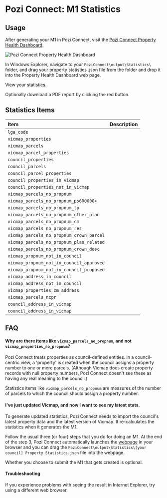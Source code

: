 # Pozi Connect: M1 Statistics

## Usage

After generating your M1 in Pozi Connect, visit the [Pozi Connect Property Health Dashboard](http://dashboard.pozi.com/property/).

![Pozi Connect Property Health Dashboard](http://i.imgur.com/kOlywWO.png)

In Windows Explorer, navigate to your `PoziConnect\output\Statistics\` folder, and drag your property statistics .json file from the folder and drop it into the Property Health Dashboard web page.

View your statistics.

Optionally download a PDF report by clicking the red button.

## Statistics Items

Item|Description
:--|:--
`lga_code`|
`vicmap_properties`|
`vicmap_parcels`|
`vicmap_parcel_properties`|
`council_properties`|
`council_parcels`|
`council_parcel_properties`|
`council_properties_in_vicmap`|
`council_properties_not_in_vicmap`|
`vicmap_parcels_no_propnum`|
`vicmap_parcels_no_propnum_ps600000+`|
`vicmap_parcels_no_propnum_tp`|
`vicmap_parcels_no_propnum_other_plan`|
`vicmap_parcels_no_propnum_cm`|
`vicmap_parcels_no_propnum_res`|
`vicmap_parcels_no_propnum_crown_parcel`|
`vicmap_parcels_no_propnum_plan_related`|
`vicmap_parcels_no_propnum_crown_desc`|
`vicmap_propnum_not_in_council`|
`vicmap_propnum_not_in_council_approved`|
`vicmap_propnum_not_in_council_proposed`|
`vicmap_address_in_council`|
`vicmap_address_not_in_council`|
`vicmap_properties_cm_address`|
`vicmap_parcels_ncpr`|
`council_address_in_vicmap`|
`council_address_in_vicmap`|

## FAQ

#### Why are there items like `vicmap_parcels_no_propnum`, and not `vicmap_properties_no_propnum`?

Pozi Connect treats properties as council-defined entities. In a council-centric view, a 'property' is created when the council assigns a property number to one or more parcels. (Although Vicmap does create property records with null property numbers, Pozi Connect doesn't see these as having any real meaning to the council.)

Statistics items like `vicmap_parcels_no_propnum` are measures of the number of parcels to which the council should assign a property number.

#### I've just updated Vicmap, and now I want to see my latest stats.

To generate updated statistics, Pozi Connect needs to import the council's latest property data and the latest version of Vicmap. It re-calculates the statistics when it generates the M1.

Follow the usual three (or four) steps that you do for doing an M1. At the end of the step 3, Pozi Connect automatically launches the [webpage](http://dashboard.pozi.com/property/) in your browser and you can drag the `PoziConnect\output\Statistics\[your council] Property Statistics.json` file into the webpage.

Whether you choose to submit the M1 that gets created is optional.

#### Troubleshooting

If you experience problems with seeing the result in Internet Explorer, try using a different web browser.


